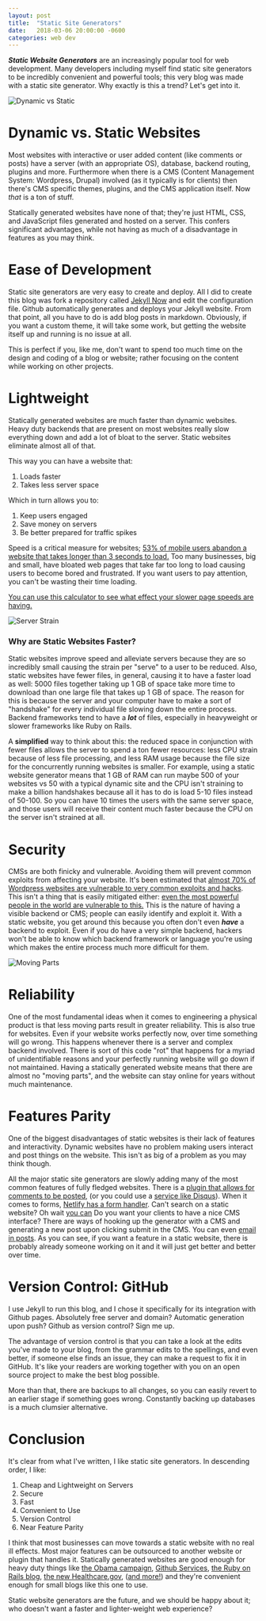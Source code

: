 ```yaml
---
layout: post
title:  "Static Site Generators"
date:   2018-03-06 20:00:00 -0600
categories: web dev
---
```


***Static Website Generators*** are an increasingly popular tool for web development. Many developers including myself find static site generators to be incredibly convenient and powerful tools; this very blog was made with a static site generator. Why exactly is this a trend? Let's get into it. 

![Dynamic vs Static](https://images.pexels.com/photos/37323/goats-competition-dispute.jpg?w=1260&h=750&dpr=2&auto=compress&cs=tinysrgb)

# Dynamic vs. Static Websites

Most websites with interactive or user added content (like comments or posts) have a server (with an appropriate OS), database, backend routing, plugins and more. Furthermore when there is a CMS (Content Management System: Wordpress, Drupal) involved (as it typically is for clients) then there's CMS specific themes, plugins, and the CMS application itself. Now *that* is a ton of stuff. 

Statically generated websites have none of that; they're just HTML, CSS, and JavaScript files generated and hosted on a server. This confers significant advantages, while not having as much of a disadvantage in features as you may think. 

# Ease of Development

Static site generators are very easy to create and deploy. All I did to create this blog was fork a repository called [Jekyll Now](https://github.com/barryclark/jekyll-now) and edit the configuration file. Github automatically generates and deploys your Jekyll website. From that point, all you have to do is add blog posts in markdown. Obviously, if you want a custom theme, it will take some work, but getting the website itself up and running is no issue at all. 

This is perfect if you, like me, don't want to spend too much time on the design and coding of a blog or website; rather focusing on the content while working on other projects. 

# Lightweight

Statically generated websites are much faster than dynamic websites. Heavy duty backends that are present on most websites really slow everything down and add a lot of bloat to the server. Static websites eliminate almost all of that. 

This way you can have a website that: 

1. Loads faster
2. Takes less server space

Which in turn allows you to: 

1. Keep users engaged
2. Save money on servers
3. Be better prepared for traffic spikes

Speed is a critical measure for websites; [53% of mobile users abandon a website that takes longer than 3 seconds to load.](https://www.doubleclickbygoogle.com/articles/mobile-speed-matters/) Too many businesses, big and small, have bloated web pages that take far too long to load causing users to become bored and frustrated. If you want users to pay attention, you can't be wasting their time loading. 

[You can use this calculator to see what effect your slower page speeds are having.](https://www.doubleclickbygoogle.com/articles/mobile-speed-adds-up/) 

![Server Strain](https://images.pexels.com/photos/17840/pexels-photo.jpg?w=1260&h=750&dpr=2&auto=compress&cs=tinysrgb)

### Why are Static Websites Faster? 

Static websites improve speed and alleviate servers because they are so incredibly small causing the strain per "serve" to a user to be reduced. Also, static websites have fewer files, in general, causing it to have a faster load as well: 5000 files together taking up 1 GB of space take more time to download than one large file that takes up 1 GB of space. The reason for this is because the server and your computer have to make a sort of "handshake" for every individual file slowing down the entire process. Backend frameworks tend to have a ***lot*** of files, especially in heavyweight or slower frameworks like Ruby on Rails. 

A **simplified** way to think about this: the reduced space in conjunction with fewer files allows the server to spend a ton fewer resources: less CPU strain because of less file processing, and less RAM usage because the file size for the concurrently running websites is smaller. For example, using a static website generator means that 1 GB of RAM can run maybe 500 of your websites vs 50 with a typical dynamic site and the CPU isn't straining to make a billion handshakes because all it has to do is load 5-10 files instead of 50-100. So you can have 10 times the users with the same server space, and those users will receive their content much faster because the CPU on the server isn't strained at all. 

# Security

CMSs are both finicky and vulnerable. Avoiding them will prevent common exploits from affecting your website. It's been estimated that [almost 70% of Wordpress websites are vulnerable to very common exploits and hacks](https://www.wpwhitesecurity.com/wordpress-security-news-updates/statistics-70-percent-wordpress-installations-vulnerable/). This isn't a thing that is easily mitigated either: [even the most powerful people in the world are vulnerable to this.](https://www.theregister.co.uk/2016/04/07/panama_papers_unpatched_wordpress_drupal/) This is the nature of having a visible backend or CMS; people can easily identify and exploit it.  With a static website, you get around this because you often don't even ***have*** a backend to exploit. Even if you do have a very simple backend, hackers won't be able to know which backend framework or language you're using which makes the entire process much more difficult for them. 

![Moving Parts](https://images.pexels.com/photos/414579/pexels-photo-414579.jpeg?w=1260&h=750&dpr=2&auto=compress&cs=tinysrgb)

# Reliability

One of the most fundamental ideas when it comes to engineering a physical product is that less moving parts result in greater reliability. This is also true for websites. Even if your website works perfectly now, over time something will go wrong. This happens whenever there is a server and complex backend involved. There is sort of this code "rot" that happens for a myriad of unidentifiable reasons and your perfectly running website will go down if not maintained. Having a statically generated website means that there are almost no "moving parts", and the website can stay online for years without much maintenance. 

# Features Parity

One of the biggest disadvantages of static websites is their lack of features and interactivity. Dynamic websites have no problem making users interact and post things on the website. This isn't as big of a problem as you may think though. 

All the major static site generators are slowly adding many of the most common features of fully fledged websites. There is a [plugin that allows for comments to be posted](https://staticman.net/), (or you could use a [service like Disqus](https://disqus.com/)). When it comes to forms, [Netlify has a form handler](https://www.netlify.com/docs/form-handling/). Can't search on a static website? Oh wait [you can](https://www.algolia.com/) Do you want your clients to have a nice CMS interface? There are ways of hooking up the generator with a CMS and generating a new post upon clicking submit in the CMS. You can even [email in posts](https://github.com/masukomi/JekyllMail). As you can see, if you want a feature in a static website, there is probably already someone working on it and it will just get better and better over time. 

# Version Control: GitHub

I use Jekyll to run this blog, and I chose it specifically for its integration with Github pages. Absolutely free server and domain? Automatic generation upon push? Github as version control? Sign me up. 

The advantage of version control is that you can take a look at the edits you've made to your blog, from the grammar edits to the spellings, and even better, if someone else finds an issue, they can make a request to fix it in GitHub. It's like your readers are working together with you on an open source project to make the best blog possible. 

More than that, there are backups to all changes, so you can easily revert to an earlier stage if something goes wrong. Constantly backing up databases is a much clumsier alternative. 

# Conclusion

It's clear from what I've written, I like static site generators. In descending order, I like: 

1. Cheap and Lightweight on Servers
2. Secure
3. Fast
4. Convenient to Use
5. Version Control
6. Near Feature Parity

I think that most businesses can move towards a static website with no real ill effects. Most major features can be outsourced to another website or plugin that handles it. Statically generated websites are good enough for heavy duty things like [the Obama campaign](http://kylerush.net/blog/meet-the-obama-campaigns-250-million-fundraising-platform/), [Github Services](https://services.github.com/), [the Ruby on Rails blog](http://weblog.rubyonrails.org/), [the new Healthcare.gov](https://developmentseed.org/blog/new-healthcare-gov-is-open-and-cms-free/), ([and more!](http://planetjekyll.github.io/showcase/)) and they're convenient enough for small blogs like this one to use. 

Static website generators are the future, and we should be happy about it; who doesn't want a faster and lighter-weight web experience?  